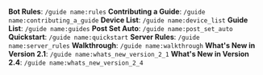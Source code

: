 **Bot Rules**: `/guide name:rules`
**Contributing a Guide**: `/guide name:contributing_a_guide`
**Device List**: `/guide name:device_list`
**Guide List**: `/guide name:guides`
**Post Set Auto**: `/guide name:post_set_auto`
**Quickstart**: `/guide name:quickstart`
**Server Rules**: `/guide name:server_rules`
**Walkthrough**: `/guide name:walkthrough`
**What's New in Version 2.1**: `/guide name:whats_new_version_2_1`
**What's New in Version 2.4**: `/guide name:whats_new_version_2_4`